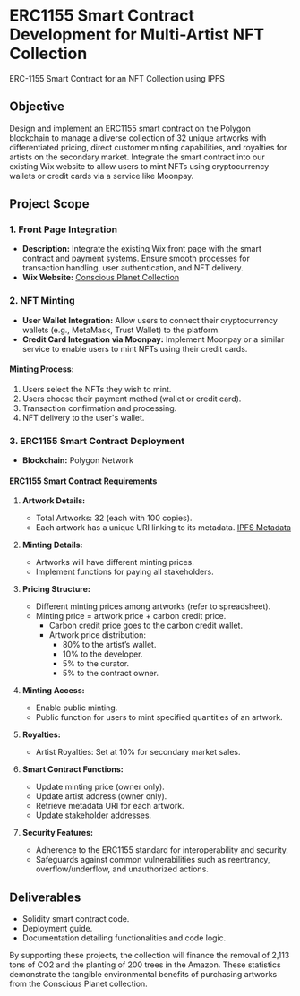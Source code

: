 # ERC1155 Smart Contract Development for Multi-Artist NFT Collection

ERC-1155 Smart Contract for an NFT Collection using IPFS

## Objective

Design and implement an ERC1155 smart contract on the Polygon blockchain to manage a diverse collection of 32 unique artworks with differentiated pricing, direct customer minting capabilities, and royalties for artists on the secondary market. Integrate the smart contract into our existing Wix website to allow users to mint NFTs using cryptocurrency wallets or credit cards via a service like Moonpay.

## Project Scope

### 1. Front Page Integration
- **Description:** Integrate the existing Wix front page with the smart contract and payment systems. Ensure smooth processes for transaction handling, user authentication, and NFT delivery.
- **Wix Website:** [Conscious Planet Collection](https://www.consciousplanetcollection.com/)

### 2. NFT Minting
- **User Wallet Integration:** Allow users to connect their cryptocurrency wallets (e.g., MetaMask, Trust Wallet) to the platform.
- **Credit Card Integration via Moonpay:** Implement Moonpay or a similar service to enable users to mint NFTs using their credit cards.

#### Minting Process:
1. Users select the NFTs they wish to mint.
2. Users choose their payment method (wallet or credit card).
3. Transaction confirmation and processing.
4. NFT delivery to the user's wallet.

### 3. ERC1155 Smart Contract Deployment
- **Blockchain:** Polygon Network

#### ERC1155 Smart Contract Requirements
1. **Artwork Details:**
   - Total Artworks: 32 (each with 100 copies).
   - Each artwork has a unique URI linking to its metadata. [IPFS Metadata](https://ipfs.io/ipfs/QmamHkp2beGfgyJwhwp87jEUJA4Eicoo9HRx4aUtBbC2XE/)

2. **Minting Details:**
   - Artworks will have different minting prices.
   - Implement functions for paying all stakeholders.
3. **Pricing Structure:**
   - Different minting prices among artworks (refer to spreadsheet).
   - Minting price = artwork price + carbon credit price.
     - Carbon credit price goes to the carbon credit wallet.
     - Artwork price distribution:
       - 80% to the artist’s wallet.
       - 10% to the developer.
       - 5% to the curator.
       - 5% to the contract owner.
4. **Minting Access:**
   - Enable public minting.
   - Public function for users to mint specified quantities of an artwork.
5. **Royalties:**
   - Artist Royalties: Set at 10% for secondary market sales.
6. **Smart Contract Functions:**
   - Update minting price (owner only).
   - Update artist address (owner only).
   - Retrieve metadata URI for each artwork.
   - Update stakeholder addresses.
7. **Security Features:**
   - Adherence to the ERC1155 standard for interoperability and security.
   - Safeguards against common vulnerabilities such as reentrancy, overflow/underflow, and unauthorized actions.

## Deliverables
- Solidity smart contract code.
- Deployment guide.
- Documentation detailing functionalities and code logic.

By supporting these projects, the collection will finance the removal of 2,113 tons of CO2 and the planting of 200 trees in the Amazon. These statistics demonstrate the tangible environmental benefits of purchasing artworks from the Conscious Planet collection.
